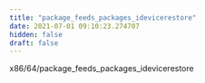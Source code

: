 ```yaml
---
title: "package_feeds_packages_idevicerestore"
date: 2021-07-01 09:10:23.274707
hidden: false
draft: false
---
```


x86/64/package_feeds_packages_idevicerestore


